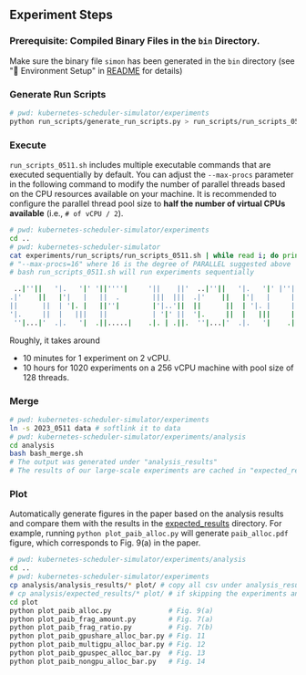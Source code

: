## Experiment Steps

### Prerequisite: Compiled Binary Files in the `bin` Directory.

Make sure the binary file `simon` has been generated in the `bin` directory (see "🚧 Environment Setup" in [README](../README.md) for details)

### Generate Run Scripts

```bash
# pwd: kubernetes-scheduler-simulator/experiments
python run_scripts/generate_run_scripts.py > run_scripts/run_scripts_0511.sh
```

### Execute

`run_scripts_0511.sh` includes multiple executable commands that are executed sequentially by default.
You can adjust the `--max-procs` parameter in the following command to modify the number of parallel threads based on the CPU resources available on your machine.
It is recommended to configure the parallel thread pool size to **half the number of virtual CPUs available** (i.e., `# of vCPU / 2`).

```bash
# pwd: kubernetes-scheduler-simulator/experiments
cd ..
# pwd: kubernetes-scheduler-simulator
cat experiments/run_scripts/run_scripts_0511.sh | while read i; do printf "%q\n" "$i"; done | xargs --max-procs=16 -I CMD bash -c CMD
# "--max-procs=16" where 16 is the degree of PARALLEL suggested above
# bash run_scripts_0511.sh will run experiments sequentially

 ..|''||   '|.   '|' '||''''|     '||    ||'  ..|''||   '|.   '|' |''||''| '||'  '||'    '||'          |     |''||''| '||''''|  '||''|.   
.|'    ||   |'|   |   ||  .        |||  |||  .|'    ||   |'|   |     ||     ||    ||      ||          |||       ||     ||  .     ||   ||  
||      ||  | '|. |   ||''|        |'|..'||  ||      ||  | '|. |     ||     ||''''||      ||         |  ||      ||     ||''|     ||''|'   
'|.     ||  |   |||   ||           | '|' ||  '|.     ||  |   |||     ||     ||    ||      ||        .''''|.     ||     ||        ||   |.  
 ''|...|'  .|.   '|  .||.....|    .|. | .||.  ''|...|'  .|.   '|    .||.   .||.  .||.    .||.....| .|.  .||.   .||.   .||.....| .||.  '|'
```

Roughly, it takes around
- 10 minutes for 1 experiment on 2 vCPU.
- 10 hours for 1020 experiments on a 256 vCPU machine with pool size of 128 threads.

### Merge

```bash
# pwd: kubernetes-scheduler-simulator/experiments
ln -s 2023_0511 data # softlink it to data
# pwd: kubernetes-scheduler-simulator/experiments/analysis
cd analysis
bash bash_merge.sh
# The output was generated under "analysis_results"
# The results of our large-scale experiments are cached in "expected_results" for comparison
```

### Plot

Automatically generate figures in the paper based on the analysis results and compare them with the results in the [expected_results](plot/expected_results) directory.
For example, running `python plot_paib_alloc.py` will generate `paib_alloc.pdf` figure, which corresponds to Fig. 9(a) in the paper.

```bash
# pwd: kubernetes-scheduler-simulator/experiments/analysis
cd ..
# pwd: kubernetes-scheduler-simulator/experiments
cp analysis/analysis_results/* plot/ # copy all csv under analysis_results/ to plot/ for analysis
# cp analysis/expected_results/* plot/ # if skipping the experiments and directly reuse our expected results for plotting
cd plot
python plot_paib_alloc.py              # Fig. 9(a)
python plot_paib_frag_amount.py        # Fig. 7(a)
python plot_paib_frag_ratio.py         # Fig. 7(b)
python plot_paib_gpushare_alloc_bar.py # Fig. 11
python plot_paib_multigpu_alloc_bar.py # Fig. 12
python plot_paib_gpuspec_alloc_bar.py  # Fig. 13
python plot_paib_nongpu_alloc_bar.py   # Fig. 14
```